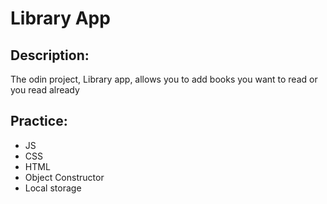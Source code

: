 # Library App
## Description: 
The odin project, Library app, allows you to add books you want to read or you read already

## Practice:
- JS
- CSS
- HTML
- Object Constructor
- Local storage